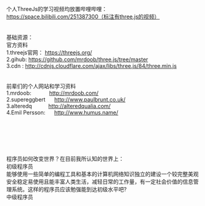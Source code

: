 个人ThreeJs的学习视频均放置哔哩哔哩：https://space.bilibili.com/251387300（标注有three.js的视频）
<br><br><br>基础资源：
<br>官方资料
<br>1.threejs官网： https://threejs.org/
<br>2.gihub:       https://github.com/mrdoob/three.js/tree/master
<br>3.cdn :        http://cdnjs.cloudflare.com/ajax/libs/three.js/84/three.min.js
<br><br><br>前辈们的个人网站和学习资料
<br>1.mrdoob:            http://mrdoob.com/ 
<br>2.supereggbert       http://www.paulbrunt.co.uk/
<br>3.alteredq           http://alteredqualia.com/
<br>4.Emil Persson:      http://www.humus.name/
<br>
<br>
<br>
<br>
<br>
<br>
<br>
程序员如何改变世界？在目前我所认知的世界上：
<br>初级程序员
<br>能够使用一些简单的编程工具和基本的计算机网络知识独立的建设一个较完整美观安全稳定易使用且能丰富人类生活，减轻日常的工作量，有一定社会价值的信息管理系统。这样的程序员应该勉强能到达初级水平吧?
<br>中级程序员
<br>

      


